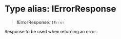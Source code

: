 # Type alias: IErrorResponse

> **IErrorResponse**: `IError`

Response to be used when returning an error.
